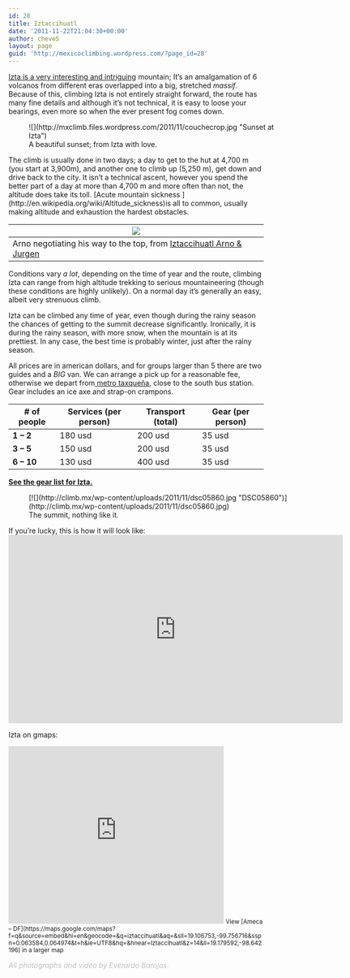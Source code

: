 ```yaml
---
id: 28
title: Iztaccíhuatl
date: '2011-11-22T21:04:30+00:00'
author: cheve5
layout: page
guid: 'http://mexicoclimbing.wordpress.com/?page_id=28'
---
```


[Izta is a very interesting and intriguing](http://en.wikipedia.org/wiki/Ixtacc%C3%ADhuatl) mountain; It’s an amalgamation of 6 volcanos from different eras overlapped into a big, stretched *massif*. Because of this, climbing Izta is not entirely straight forward, the route has many fine details and although it’s not technical, it is easy to loose your bearings, even more so when the ever present fog comes down.

<figure class="wp-caption alignnone" style="width: 514px">![](http://mxclimb.files.wordpress.com/2011/11/couchecrop.jpg "Sunset at Izta")<figcaption class="wp-caption-text">A beautiful sunset; from Izta with love.</figcaption></figure>The climb is usually done in two days; a day to get to the hut at 4,700 m (you start at 3,900m), and another one to climb up (5,250 m), get down and drive back to the city. It isn’t a technical ascent, however you spend the better part of a day at more than 4,700 m and more often than not, the altitude does take its toll. [Acute mountain sickness ](http://en.wikipedia.org/wiki/Altitude_sickness)is all to common, usually making altitude and exhaustion the hardest obstacles.

| [![](https://lh5.googleusercontent.com/-Rpba4aV8w-E/TMYNasLA8eI/AAAAAAAAAF4/gFfc8-tn1Cg/s400/5.jpg)](https://picasaweb.google.com/lh/photo/5uWmEpS_79AdgIZScE6Mi9MTjNZETYmyPJy0liipFm0?feat=embedwebsite) |
|---|
| Arno negotiating his way to the top, from [Iztaccihuatl Arno &amp; Jurgen](https://picasaweb.google.com/killerjoe440/IztaccihuatlArnoJurgen?authuser=0&feat=embedwebsite) |

Conditions vary *a lot*, depending on the time of year and the route, climbing Izta can range from high altitude trekking to serious mountaineering (though these conditions are highly unlikely). On a normal day it’s generally an easy, albeit very strenuous climb.

Izta can be climbed any time of year, even though during the rainy season the chances of getting to the summit decrease significantly. Ironically, it is during the rainy season, with more snow, when the mountain is at its prettiest. In any case, the best time is probably winter, just after the rainy season.

All prices are in american dollars, and for groups larger than 5 there are two guides and a *BIG* van. We can arrange a pick up for a reasonable fee, otherwise we depart from[ metro taxqueña](http://maps.google.com/maps/place?q=mexico+city,+metro+taxque%C3%B1a&hl=en&ie=UTF8&cid=15902802205153964616), close to the south bus station. Gear includes an ice axe and strap-on crampons.

| **\# of people** | **Services (per person)** | **Transport (total)** | **Gear (per person)** |
|---|---|---|---|
| **1 – 2** | 180 usd | 200 usd | 35 usd |
| **3 – 5** | 150 usd | 200 usd | 35 usd |
| **6 – 10** | 130 usd | 400 usd | 35 usd |

**[See the gear list for Izta.](http://climb.mx/gear-lists/ "Gear lists")**

<figure aria-describedby="caption-attachment-120" class="wp-caption alignleft" id="attachment_120" style="width: 584px">[![](http://climb.mx/wp-content/uploads/2011/11/dsc05860.jpg "DSC05860")](http://climb.mx/wp-content/uploads/2011/11/dsc05860.jpg)<figcaption class="wp-caption-text" id="caption-attachment-120">The summit, nothing like it.</figcaption></figure>If you’re lucky, this is how it will look like:  
<iframe allow="accelerometer; autoplay; clipboard-write; encrypted-media; gyroscope; picture-in-picture" allowfullscreen="" frameborder="0" height="371" src="https://www.youtube.com/embed/lv-DgWwtwWY?feature=oembed" title="Iztaccíhuatl nevado, paso de jabonero" width="660"></iframe>

Izta on gmaps:  
<iframe frameborder="0" height="350" marginheight="0" marginwidth="0" scrolling="no" src="https://maps.google.com/maps?f=q&source=s_q&hl=en&geocode=&q=iztaccihuatl&aq=&sll=19.106753,-99.756716&sspn=0.063584,0.064974&t=h&ie=UTF8&hq=&hnear=Iztaccihuatl&z=14&ll=19.179592,-98.642196&output=embed" width="425"></iframe>  
<small>View [Ameca – DF](https://maps.google.com/maps?f=q&source=embed&hl=en&geocode=&q=iztaccihuatl&aq=&sll=19.106753,-99.756716&sspn=0.063584,0.064974&t=h&ie=UTF8&hq=&hnear=Iztaccihuatl&z=14&ll=19.179592,-98.642196) in a larger map</small>

<span style="color:#c0c0c0;">*All photographs and video by Everardo Barojas.*</span>